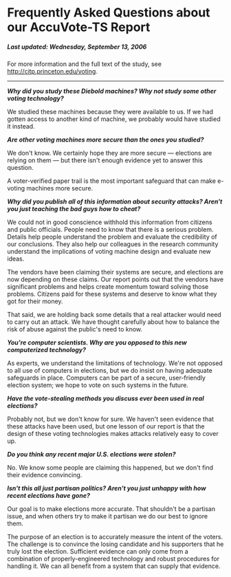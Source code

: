 # Frequently Asked Questions about our AccuVote-TS Report

##### Last updated: Wednesday, September 13, 2006

For more information and the full text of the study, see http://citp.princeton.edu/voting.

---

***Why did you study these Diebold machines? Why not study some other voting technology?***

We studied these machines because they were available to us. If we had gotten access to another kind of machine, we probably would have studied it instead.


***Are other voting machines more secure than the ones you studied?***

We don't know. We certainly hope they are more secure — elections are relying on them — but there isn't enough evidence yet to answer this question.

A voter-verified paper trail is the most important safeguard that can make e-voting machines more secure.


***Why did you publish all of this information about security attacks? Aren't you just teaching the bad guys how to cheat?***

We could not in good conscience withhold this information from citizens and public officials. People need to know that there is a serious problem. Details help people understand the problem and evaluate the credibility of our conclusions. They also help our colleagues in the research community understand the implications of voting machine design and evaluate new ideas.

The vendors have been claiming their systems are secure, and elections are now depending on these claims. Our report points out that the vendors have significant problems and helps create momentum toward solving those problems. Citizens paid for these systems and deserve to know what they got for their money.

That said, we are holding back some details that a real attacker would need to carry out an attack. We have thought carefully about how to balance the risk of abuse against the public's need to know.


***You're computer scientists. Why are you opposed to this new computerized technology?***

As experts, we understand the limitations of technology. We're not opposed to all use of computers in elections, but we do insist on having adequate safeguards in place. Computers can be part of a secure, user-friendly election system; we hope to vote on such systems in the future.


***Have the vote-stealing methods you discuss ever been used in real elections?***

Probably not, but we don't know for sure. We haven't seen evidence that these attacks have been used, but one lesson of our report is that the design of these voting technologies makes attacks relatively easy to cover up.


***Do you think any recent major U.S. elections were stolen?***

No. We know some people are claiming this happened, but we don't find their evidence convincing.


***Isn't this all just partisan politics? Aren't you just unhappy with how recent elections have gone?***

Our goal is to make elections more accurate. That shouldn't be a partisan issue, and when others try to make it partisan we do our best to ignore them.

The purpose of an election is to accurately measure the intent of the voters. The challenge is to convince the losing candidate and his supporters that he truly lost the election. Sufficient evidence can only come from a combination of properly-engineered technology and robust procedures for handling it. We can all benefit from a system that can supply that evidence.

